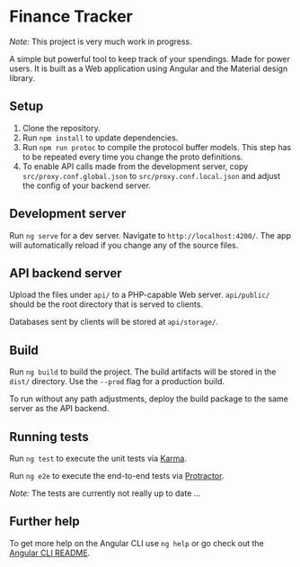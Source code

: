 # Finance Tracker

*Note:* This project is very much work in progress.

A simple but powerful tool to keep track of your spendings. Made for power users.
It is built as a Web application using Angular and the Material design library.

## Setup

1. Clone the repository.
2. Run `npm install` to update dependencies.
3. Run `npm run protoc` to compile the protocol buffer models. This step has to be repeated every time you change the proto definitions.
4. To enable API calls made from the development server, copy `src/proxy.conf.global.json` to `src/proxy.conf.local.json` and adjust the config of your backend server.

## Development server

Run `ng serve` for a dev server. Navigate to `http://localhost:4200/`. The app will automatically reload if you change any of the source files.

## API backend server

Upload the files under `api/` to a PHP-capable Web server. `api/public/` should be the root directory that is served to clients.

Databases sent by clients will be stored at `api/storage/`.

## Build

Run `ng build` to build the project. The build artifacts will be stored in the `dist/` directory. Use the `--prod` flag for a production build.

To run without any path adjustments, deploy the build package to the same server as the API backend.

## Running tests

Run `ng test` to execute the unit tests via [Karma](https://karma-runner.github.io).

Run `ng e2e` to execute the end-to-end tests via [Protractor](http://www.protractortest.org/).

*Note:* The tests are currently not really up to date ...

## Further help

To get more help on the Angular CLI use `ng help` or go check out the [Angular CLI README](https://github.com/angular/angular-cli/blob/master/README.md).
